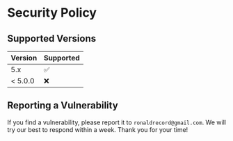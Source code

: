 # Security Policy

## Supported Versions

| Version | Supported          |
|---------| ------------------ |
| 5.x     | :white_check_mark: |
| < 5.0.0 | :x:                |

## Reporting a Vulnerability

If you find a vulnerability, please report it to `ronaldrecord@gmail.com`. We will try our best to respond within a week. Thank you for your time!

